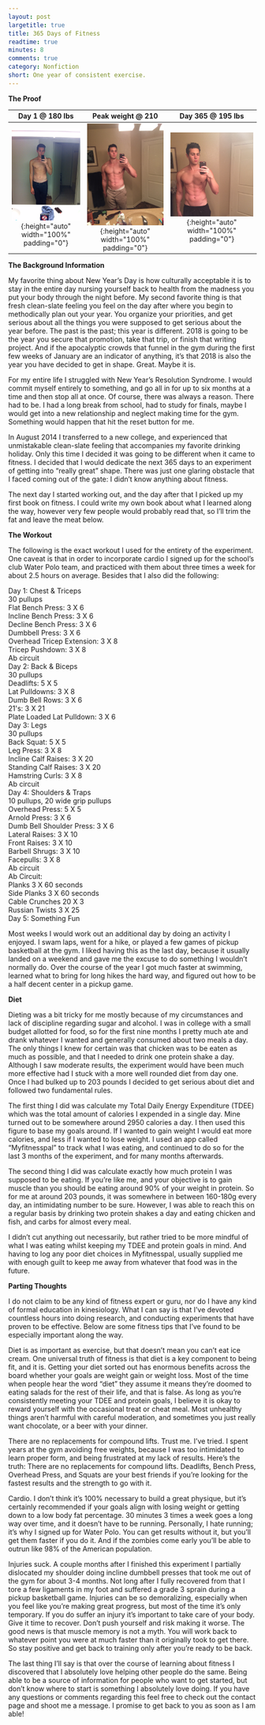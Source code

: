 ```yaml
---
layout: post
largetitle: true
title: 365 Days of Fitness
readtime: true
minutes: 8
comments: true
category: Nonfiction
short: One year of consistent exercise.
---
```

<p><b>The Proof</b></p>

|Day 1 @ 180 lbs|Peak weight @ 210|Day 365 @ 195 lbs|
|:---:|:---:|:---:|
|![Day 1 @ 180 lbs](/assets/images/day1.JPG){:height="auto" width="100%" padding="0"}|![Peak weight @ 210](/assets/images/peakweightrotated.JPG){:height="auto" width="100%" padding="0"}|![Day 365 @ 195 lbs](/assets/images/lastday.jpg){:height="auto" width="100%" padding="0"}|

<p><b>The Background Information</b></p>

<p>My favorite thing about New Year&rsquo;s Day is how culturally acceptable it is to stay in the entire day nursing yourself back to health from the madness you put your body through the night before. My second favorite thing is that fresh clean-slate feeling you feel on the day after where you begin to methodically plan out your year. You organize your priorities, and get serious about all the things you were supposed to get serious about the year before. The past is the past; this year is different. 2018 is going to be the year you secure that promotion, take that trip, or finish that writing project. And if the apocalyptic crowds that funnel in the gym during the first few weeks of January are an indicator of anything, it&rsquo;s that 2018 is also the year you have decided to get in shape. Great. Maybe it is.<br />
</p><p>
For my entire life I struggled with New Year&rsquo;s Resolution Syndrome. I would commit myself entirely to something, and go all in for up to six months at a time and then stop all at once. Of course, there was always a reason. There had to be. I had a long break from school, had to study for finals, maybe I would get into a new relationship and neglect making time for the gym. Something would happen that hit the reset button for me. <br />
</p><p>
In August 2014 I transferred to a new college, and experienced that unmistakable clean-slate feeling that accompanies my favorite drinking holiday. Only this time I decided it was going to be different when it came to fitness. I decided that I would dedicate the next 365 days to an experiment of getting into &ldquo;really great&rdquo; shape. There was just one glaring obstacle that I faced coming out of the gate: I didn&rsquo;t know anything about fitness.<br />
</p><p>
The next day I started working out, and the day after that I picked up my first
book on fitness. I could write my own book about what I learned along the way,
however very few people would probably read that, so I&rsquo;ll trim the fat and
leave the meat below. </p><p>

<p><b>The Workout</b></p>

<p> The following is the exact workout I used for the entirety of the experiment. One caveat is that in order to incorporate cardio I signed up for the school&rsquo;s club Water Polo team, and practiced with them about three times a week for about 2.5 hours on average. Besides that I also did the following:</p>

<p>Day 1: Chest &amp; Triceps<br />
30 pullups<br />
Flat Bench Press: 3 X 6 <br />
Incline Bench Press: 3 X 6<br />
Decline Bench Press: 3 X 6<br />
Dumbbell Press: 3 X 6<br />
Overhead Tricep Extension: 3 X 8<br />
Tricep Pushdown: 3 X 8<br />
Ab circuit<br />
Day 2: Back &amp; Biceps<br />
30 pullups<br />
Deadlifts: 5 X 5<br />
Lat Pulldowns: 3 X 8<br />
Dumb Bell Rows: 3 X 6<br />
21's: 3 X 21<br />
Plate Loaded Lat Pulldown: 3 X 6<br />
Day 3: Legs<br />
30 pullups<br />
Back Squat: 5 X 5<br />
Leg Press: 3 X 8<br />
Incline Calf Raises: 3 X 20<br />
Standing Calf Raises: 3 X 20<br />
Hamstring Curls: 3 X 8<br />
Ab circuit <br />
Day 4: Shoulders &amp; Traps<br />
10 pullups, 20 wide grip pullups<br />
Overhead Press: 5 X 5<br />
Arnold Press: 3 X 6<br />
Dumb Bell Shoulder Press: 3 X 6<br />
Lateral Raises: 3 X 10<br />
Front Raises: 3 X 10<br />
Barbell Shrugs: 3 X 10<br />
Facepulls: 3 X 8<br />
Ab circuit<br />
Ab Circuit:<br />
Planks 3 X 60 seconds<br />
Side Planks 3 X 60 seconds<br />
Cable Crunches 20 X 3<br />
Russian Twists 3 X 25<br />
Day 5: Something Fun<br /></p><p>
 Most weeks I would work out an additional day by doing an activity I enjoyed. I swam laps, went for a hike, or played a few games of pickup basketball at the gym. I liked having this as the last day, because it usually landed on a weekend and gave me the excuse to do something I wouldn&rsquo;t normally do. Over the course of the year I got much faster at swimming, learned what to bring for long hikes the hard way, and figured out how to be a half decent center in a pickup game. <br />
</p><p>
<b>Diet</b><br /></p><p>

 Dieting was a bit tricky for me mostly because of my circumstances and lack of discipline regarding sugar and alcohol. I was in college with a small budget allotted for food, so for the first nine months I pretty much ate and drank whatever I wanted and generally consumed about two meals a day. The only things I knew for certain was that chicken was to be eaten as much as possible, and that I needed to drink one protein shake a day. Although I saw moderate results, the experiment would have been much more effective had I stuck with a more well rounded diet from day one. Once I had bulked up to 203 pounds I decided to get serious about diet and followed two fundamental rules.<br />
</p><p>
 The first thing I did was calculate my Total Daily Energy Expenditure (TDEE) which was the total amount of calories I expended in a single day. Mine turned out to be somewhere around 2950 calories a day. I then used this figure to base my goals around. If I wanted to gain weight I would eat more calories, and less if I wanted to lose weight. I used an app called &ldquo;Myfitnesspal&rdquo; to track what I was eating, and continued to do so for the last 3 months of the experiment, and for many months afterwards. <br />
</p><p>
 The second thing I did was calculate exactly how much protein I was supposed to be eating. If you&rsquo;re like me, and your objective is to gain muscle than you should be eating around 90% of your weight in protein. So for me at around 203 pounds, it was somewhere in between 160-180g every day, an intimidating number to be sure. However, I was able to reach this on a regular basis by drinking two protein shakes a day and eating chicken and fish, and carbs for almost every meal. <br />
</p><p>
 I didn&rsquo;t cut anything out necessarily, but rather tried to be more mindful of what I was eating whilst keeping my TDEE and protein goals in mind. And having to log any poor diet choices in Myfitnesspal, usually supplied me with enough guilt to keep me away from whatever that food was in the future. <br />
</p><p><b>
Parting Thoughts<br />
</b></p><p>
 I do not claim to be any kind of fitness expert or guru, nor do I have any kind of formal education in kinesiology. What I can say is that I&rsquo;ve devoted countless hours into doing research, and conducting experiments that have proven to be effective. Below are some fitness tips that I&rsquo;ve found to be especially important along the way. <br />
</p><p>
Diet is as important as exercise, but that doesn&rsquo;t mean you can&rsquo;t eat ice cream. One universal truth of fitness is that diet is a key component to being fit, and it is. Getting your diet sorted out has enormous benefits across the board whether your goals are weight gain or weight loss. Most of the time when people hear the word &ldquo;diet&rdquo; they assume it means they&rsquo;re doomed to eating salads for the rest of their life, and that is false. As long as you&rsquo;re consistently meeting your TDEE and protein goals, I believe it is okay to reward yourself with the occasional treat or cheat meal. Most unhealthy things aren&rsquo;t harmful with careful moderation, and sometimes you just really want chocolate, or a beer with your dinner. <br />
</p><p>
There are no replacements for compound lifts. Trust me. I&rsquo;ve tried. I spent years at the gym avoiding free weights, because I was too intimidated to learn proper form, and being frustrated at my lack of results. Here&rsquo;s the truth: There are no replacements for compound lifts. Deadlifts, Bench Press, Overhead Press, and Squats are your best friends if you&rsquo;re looking for the fastest results and the strength to go with it. <br />
</p><p>
Cardio. I don&rsquo;t think it&rsquo;s 100% necessary to build a great physique, but it&rsquo;s certainly recommended if your goals align with losing weight or getting down to a low body fat percentage. 30 minutes 3 times a week goes a long way over time, and it doesn&rsquo;t have to be running. Personally, I hate running; it&rsquo;s why I signed up for Water Polo. You can get results without it, but you&rsquo;ll get them faster if you do it. And if the zombies come early you&rsquo;ll be able to outrun like 98% of the American population.<br />
</p><p>
Injuries suck. A couple months after I finished this experiment I partially dislocated my shoulder doing incline dumbbell presses that took me out of the gym for about 3-4 months. Not long after I fully recovered from that I tore a few ligaments in my foot and suffered a grade 3 sprain during a pickup basketball game. Injuries can be so demoralizing, especially when you feel like you&rsquo;re making great progress, but most of the time it&rsquo;s only temporary. If you do suffer an injury it&rsquo;s important to take care of your body. Give it time to recover. Don&rsquo;t push yourself and risk making it worse. The good news is that muscle memory is not a myth. You will work back to whatever point you were at much faster than it originally took to get there. So stay positive and get back to training only after you&rsquo;re ready to be back.<br />
</p><p>
The last thing I&rsquo;ll say is that over the course of learning about fitness I discovered that I absolutely love helping other people do the same. Being able to be a source of information for people who want to get started, but don&rsquo;t know where to start is something I absolutely love doing. If you have any questions or comments regarding this feel free to check out the contact page and shoot me a message. I promise to get back to you as soon as I am able!<br />
</p>
